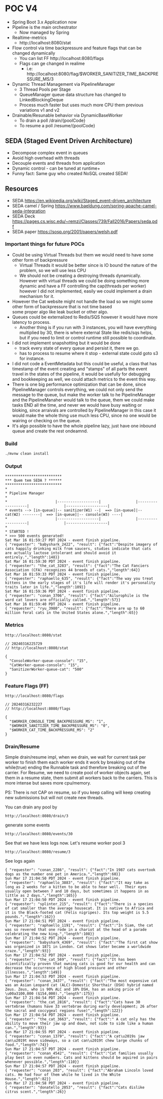 # POC V4

* Spring Boot 3.x Application now
* Pipeline is the main orchestrator
  * Now managed by Spring
* Realtime-metrics
  * http://localhost:8080/stat
* Flow control via time backpressure and feature flags that can be changed dynamically 
  * You can list FF http://localhost:8080/flags
  * Flags can ge changed in realime
    * i.e: http://localhost:8080/flag/$WORKER_SANITIZER_TIME_BACKPRESSURE_MS/3
* Dynamic Thread Management via PipelineManager
  * 3 Thread Pools per Stage 
  * QueueManager queue data structure has changed to LinkedBlockingDeque
  * Process much faster but uses much more CPU them previous variations v1 and v2
* Drainable/Resunable behavior via DynamicBaseWorker
  * To drain a poll /drain/{poolCode}
  * To resume a poll /resume/{poolCode}

## SEDA (Staged Event Driven Architecture)

* Decompose complex event in queues
* Avoid high overhead with threads
* Decouple events and threads from application
* Dynamic control - can be tuned at runtime+
* Funny fact: Same guy who created NoSQL created SEDA!

## Resources

* SEDA https://en.wikipedia.org/wiki/Staged_event-driven_architecture
* SEDA camel / Spring https://www.baeldung.com/spring-apache-camel-seda-integration
* SEDA Deck https://pages.cs.wisc.edu/~remzi/Classes/739/Fall2016/Papers/seda.pdf
* SEDA paper https://sosp.org/2001/papers/welsh.pdf

### Important things for future POCs

* Could be using Virtual Threads but them we would need to have some other form of backpressure
  + Virtual Threads it would be better since is IO bound the nature of the problem, so we will use less CPU
  + We should not be creating a destroying threads dynamically. However with virtual threads
    we could be doing something more dynamic and have a FF controlling the cap(threads per worker)
    however I did not implemented, easily we could implement a drain mechanism for it.
* However the Cat website might not handle the load so we might some other form of backpressure that is not time based  
  some proper algo like leak bucket or other algo.
* Queues could be externalized to Redis/SQS however it would have more latency to process.
  + Another thing is if you run with 3 instances, you will have everything multiplied by 30, there is where external
    State like redis/sqs helps, but if you need to limit or control runtime still possible to coordinate.
* I did not implement snapshotting but it would be done
  + track every state of every queue and persist it, there we go.
  + has to process to resume where it stop - external state could goto s3 for instance.
* I did not code a EventMetadata but this could be useful, a class that has timestamp of the event creating 
  and "stamps" of all parts the event travel in the states of the pipeline, it would be usefully 
  for debugging and bookkeeping as well, we could attach metrics to the event this way.
* There is one big performance optimization that can be done, since PipelineManager controls everything,
  we could not only send the message to the queue, but make the worker talk to he PipelineManager
  and the PipelineManaher would talk to the queue, them we could make tasks END all the time, and never
  we would have busy waiting or bloking, since arraivals are controlled by PipelineManager in this case
  it would make the whole thing use much less CPU, since no one would be wairing or checking on the queue.
* It's algo possible to have the whole pipeline lazy, just have one
  inbound queue and create the rest ondeamnd.

### Build 
```bash
./mvnw clean install 
```

### Output
```
**************************
*** Quem tem SEDA ? ******
**************************
* 
* Pipeline Manager 
* 
*                      |-------------------|                |-------------------|                |-------------------| 
* events --> [in-queue]|-- sanitizer(W1) --|  ==> [in-queue]|-- cat(W2) --------|  ==> [in-queue]|-- console(W3) ----| 
*                      |-------------------|                |-------------------|                |-------------------| 
* 
* STARTED !
* >>> 500 events generated! 
Sat Mar 16 01:59:27 PDT 2024 - event finish pipeline.
{ "requester": "babyshark_2422", "result": {"fact":"Despite imagery of cats happily drinking milk from saucers, studies indicate that cats are actually lactose intolerant and should avoid it entirely.","length":148}}
Sat Mar 16 01:59:30 PDT 2024 - event finish pipeline.
{ "requester": "the_cat_3283", "result": {"fact":"The Cat Fanciers Association (CFA) recognizes 44 breeds of cats.","length":64}}
Sat Mar 16 01:59:33 PDT 2024 - event finish pipeline.
{ "requester": "raphaello_635", "result": {"fact":"The way you treat kittens in the early stages of it's life will render it's personality traits later in life.","length":109}}
Sat Mar 16 01:59:36 PDT 2024 - event finish pipeline.
{ "requester": "conan_3706", "result": {"fact":"Ailurophile is the word cat lovers are officially called.","length":57}}
Sat Mar 16 01:59:40 PDT 2024 - event finish pipeline.
{ "requester": "ryu_3980", "result": {"fact":"There are up to 60 million feral cats in the United States alone.","length":65}}
```

### Metrics
```
http://localhost:8080/stat
```
```
// 20240316225729
// http://localhost:8080/stat

{
  "ConsoleWorker-queue-console": "15",
  "CatWorker-queue-console": "15",
  "SanitizerWorker-queue-cat": "500"
}
```

### Feature Flags (FF)
```
http://localhost:8080/flags
```
```
// 20240316232227
// http://localhost:8080/flags

{
  "$WORKER_CONSOLE_TIME_BACKPRESSURE_MS": "1",
  "$WORKER_SANITIZER_TIME_BACKPRESSURE_MS": "0",
  "$WORKER_CAT_TIME_BACKPRESSURE_MS": "2"
}
```

### Drain/Resume

Simple drain/resume impl, when we drain, we wait for current task per worker to finish them each worker
ends it work by breaking out of the while(true) ending the Runnable task and therefore breaking out of the 
carrier. For Resume, we need to create pool of worker objects again, set them in a resume state, them submit all workers
back to the carriers. This is more intense but saves more cpu/memory.

PS: There is not CAP on resume, so if you keep calling will keep creating new submissions but will not create
new threads.

You can drain any pool by
```
http://localhost:8080/drain/3
```
generate some events
```
http://localhost:8080/events/30
```
See that we have less logs now.
Let's resume worker pool 3
```
http://localhost:8080/resume/3
```
See logs again
```
{ "requester": "conan_2286", "result": {"fact":"In 1987 cats overtook dogs as the number one pet in America.","length":60}}
Sun Mar 17 21:04:50 PDT 2024 - event finish pipeline.
{ "requester": "raphaello_3883", "result": {"fact":"It may take as long as 2 weeks for a kitten to be able to hear well.  Their eyes usually open between 7 and 10 days, but sometimes it happens in as little as 2 days.","length":165}}
Sun Mar 17 21:04:50 PDT 2024 - event finish pipeline.
{ "requester": "splinter_215", "result": {"fact":"There is a species of cat smaller than the average housecat. It is native to Africa and it is the Black-footed cat (Felis nigripes). Its top weight is 5.5 pounds.","length":162}}
Sun Mar 17 21:04:51 PDT 2024 - event finish pipeline.
{ "requester": "raphaello_1191", "result": {"fact":"In Siam, the cat was so revered that one rode in a chariot at the head of a parade celebrating the new king.","length":108}}
Sun Mar 17 21:04:52 PDT 2024 - event finish pipeline.
{ "requester": "babyshark_4369", "result": {"fact":"The first cat show was organized in 1871 in London. Cat shows later became a worldwide craze.","length":93}}
Sun Mar 17 21:04:52 PDT 2024 - event finish pipeline.
{ "requester": "the_cat_569", "result": {"fact":"It has been scientifically proven that owning cats is good for our health and can decrease the occurrence of high blood pressure and other illnesses.","length":149}}
Sun Mar 17 21:04:53 PDT 2024 - event finish pipeline.
{ "requester": "conan_3437", "result": {"fact":"The most expensive cat was an Asian Leopard cat (ALC)-Domestic Shorthair (DSH) hybrid named Zeus. Zeus, who is 90% ALC and 10% DSH, has an asking price of \u00a3100,000 ($154,000).","length":175}}
Sun Mar 17 21:04:54 PDT 2024 - event finish pipeline.
{ "requester": "the_cat_2816", "result": {"fact":"Cats have 30 vertebrae (humans have 33 vertebrae during early development; 26 after the sacral and coccygeal regions fuse)","length":122}}
Sun Mar 17 21:04:54 PDT 2024 - event finish pipeline.
{ "requester": "the_cat_3663", "result": {"fact":" A cat only has the ability to move their jaw up and down, not side to side like a human can.","length":93}}
Sun Mar 17 21:04:55 PDT 2024 - event finish pipeline.
{ "requester": "conan_1379", "result": {"fact":"A cat\u2019s jaw can\u2019t move sideways, so a cat can\u2019t chew large chunks of food.","length":74}}
Sun Mar 17 21:04:57 PDT 2024 - event finish pipeline.
{ "requester": "conan_4542", "result": {"fact":"Cat families usually play best in even numbers. Cats and kittens should be aquired in pairs whenever possible.","length":110}}
Sun Mar 17 21:04:57 PDT 2024 - event finish pipeline.
{ "requester": "conan_203", "result": {"fact":"Abraham Lincoln loved cats. He had four of them while he lived in the White House.","length":82}}
Sun Mar 17 21:04:58 PDT 2024 - event finish pipeline.
{ "requester": "donatello_2053", "result": {"fact":"Cats dislike citrus scent.","length":26}}

```